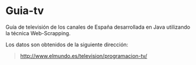 # Guia-tv

Guía de televisión de los canales de España desarrollada en Java utilizando la técnica Web-Scrapping.

Los datos son obtenidos de la siguiente dirección:

> http://www.elmundo.es/television/programacion-tv/
